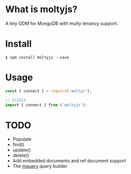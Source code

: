 # What is moltyjs?

A tiny ODM for MongoDB with multy tenancy support.

# Install

```shell
$ npm install moltyjs --save
```

# Usage

```javascript
const { connect } = require('moltys');

// ES2015
import { connect } from ('moltyjs');
```

# TODO

* Populate
* find()
* update()
* delete()
* Add embedded documents and ref document support
* The [mquery](https://github.com/aheckmann/mquery) query builder
